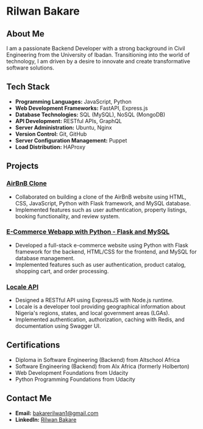# Rilwan Bakare

## About Me

I am a passionate Backend Developer with a strong background in Civil Engineering from the University of Ibadan. Transitioning into the world of technology, I am driven by a desire to innovate and create transformative software solutions.

## Tech Stack

- **Programming Languages:** JavaScript, Python
- **Web Development Frameworks:** FastAPI, Express.js
- **Database Technologies:** SQL (MySQL), NoSQL (MongoDB)
- **API Development:** RESTful APIs, GraphQL
- **Server Administration:** Ubuntu, Nginx
- **Version Control:** Git, GitHub
- **Server Configuration Management:** Puppet
- **Load Distribution:** HAProxy

## Projects

### [AirBnB Clone](https://github.com/baccrie/AirBnB_Clone)
- Collaborated on building a clone of the AirBnB website using HTML, CSS, JavaScript, Python with Flask framework, and MySQL database.
- Implemented features such as user authentication, property listings, booking functionality, and review system.

### [E-Commerce Webapp with Python - Flask and MySQL](https://github.com/baccrie/Webstack_Porfolio-Project)
- Developed a full-stack e-commerce website using Python with Flask framework for the backend, HTML/CSS for the frontend, and MySQL for database management.
- Implemented features such as user authentication, product catalog, shopping cart, and order processing.

### [Locale API](https://github.com/baccrie/Capstone-Portfolio-Project-at-ALTSchool-Africa)
- Designed a RESTful API using ExpressJS with Node.js runtime.
- Locale is a developer tool providing geographical information about Nigeria's regions, states, and local government areas (LGAs).
- Implemented authentication, authorization, caching with Redis, and documentation using Swagger UI.

## Certifications

- Diploma in Software Engineering (Backend) from Altschool Africa
- Software Engineering (Backend) from Alx Africa (formerly Holberton)
- Web Development Foundations from Udacity
- Python Programming Foundations from Udacity

## Contact Me

- **Email:** bakarerilwan1@gmail.com
- **LinkedIn:** [Rilwan Bakare](https://www.linkedin.com/in/rilwan-bakare-7b98b91a6/)
